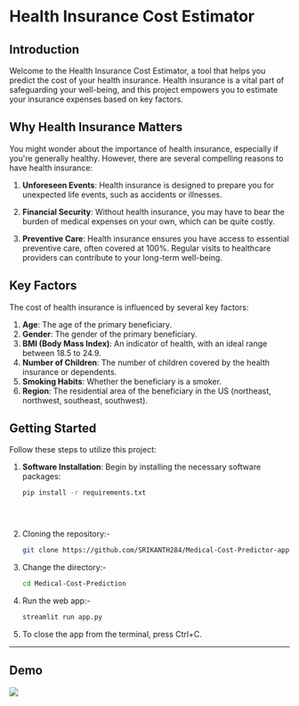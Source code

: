 # Health Insurance Cost Estimator


## Introduction

Welcome to the Health Insurance Cost Estimator, a tool that helps you predict the cost of your health insurance. Health insurance is a vital part of safeguarding your well-being, and this project empowers you to estimate your insurance expenses based on key factors.

## Why Health Insurance Matters

You might wonder about the importance of health insurance, especially if you're generally healthy. However, there are several compelling reasons to have health insurance:

1. **Unforeseen Events**: Health insurance is designed to prepare you for unexpected life events, such as accidents or illnesses.

2. **Financial Security**: Without health insurance, you may have to bear the burden of medical expenses on your own, which can be quite costly.

3. **Preventive Care**: Health insurance ensures you have access to essential preventive care, often covered at 100%. Regular visits to healthcare providers can contribute to your long-term well-being.

## Key Factors

The cost of health insurance is influenced by several key factors:

1. **Age**: The age of the primary beneficiary.
2. **Gender**: The gender of the primary beneficiary.
3. **BMI (Body Mass Index)**: An indicator of health, with an ideal range between 18.5 to 24.9.
4. **Number of Children**: The number of children covered by the health insurance or dependents.
5. **Smoking Habits**: Whether the beneficiary is a smoker.
6. **Region**: The residential area of the beneficiary in the US (northeast, northwest, southeast, southwest).

## Getting Started

Follow these steps to utilize this project:

1. **Software Installation**: Begin by installing the necessary software packages:
   ```bash
   pip install -r requirements.txt


    
2. Cloning the repository:- 
    ```bash
    git clone https://github.com/SRIKANTH284/Medical-Cost-Predictor-app-using-machine-learning.git
    ```
3. Change the directory:-
    ```bash
    cd Medical-Cost-Prediction
    ```
4. Run the web app:-
    ```bash
    streamlit run app.py
    ```
5. To close the app from the terminal, press Ctrl+C.

----
<h2> Demo </h2>

![](demo.gif)